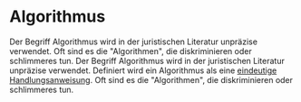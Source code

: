 # Algorithmus
Der Begriff Algorithmus wird in der juristischen Literatur unpräzise verwendet. Oft sind es die "Algorithmen", die diskriminieren oder schlimmeres tun.
Der Begriff Algorithmus wird in der juristischen Literatur unpräzise verwendet. Definiert wird ein Algorithmus als eine [eindeutige Handlungsanweisung](https://de.wikipedia.org/wiki/Algorithmus). Oft sind es die "Algorithmen", die diskriminieren oder schlimmeres tun.
